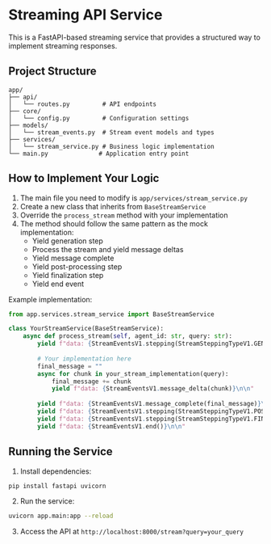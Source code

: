 # Streaming API Service

This is a FastAPI-based streaming service that provides a structured way to implement streaming responses.

## Project Structure

```
app/
├── api/
│   └── routes.py         # API endpoints
├── core/
│   └── config.py         # Configuration settings
├── models/
│   └── stream_events.py  # Stream event models and types
├── services/
│   └── stream_service.py # Business logic implementation
└── main.py              # Application entry point
```

## How to Implement Your Logic

1. The main file you need to modify is `app/services/stream_service.py`
2. Create a new class that inherits from `BaseStreamService`
3. Override the `process_stream` method with your implementation
4. The method should follow the same pattern as the mock implementation:
   - Yield generation step
   - Process the stream and yield message deltas
   - Yield message complete
   - Yield post-processing step
   - Yield finalization step
   - Yield end event

Example implementation:

```python
from app.services.stream_service import BaseStreamService

class YourStreamService(BaseStreamService):
    async def process_stream(self, agent_id: str, query: str):
        yield f"data: {StreamEventsV1.stepping(StreamSteppingTypeV1.GENERATION)}\n\n"
        
        # Your implementation here
        final_message = ""
        async for chunk in your_stream_implementation(query):
            final_message += chunk
            yield f"data: {StreamEventsV1.message_delta(chunk)}\n\n"
            
        yield f"data: {StreamEventsV1.message_complete(final_message)}\n\n"
        yield f"data: {StreamEventsV1.stepping(StreamSteppingTypeV1.POST_PROCESSING)}\n\n"
        yield f"data: {StreamEventsV1.stepping(StreamSteppingTypeV1.FINALIZATION)}\n\n"
        yield f"data: {StreamEventsV1.end()}\n\n"
```

## Running the Service

1. Install dependencies:
```bash
pip install fastapi uvicorn
```

2. Run the service:
```bash
uvicorn app.main:app --reload
```

3. Access the API at `http://localhost:8000/stream?query=your_query` 